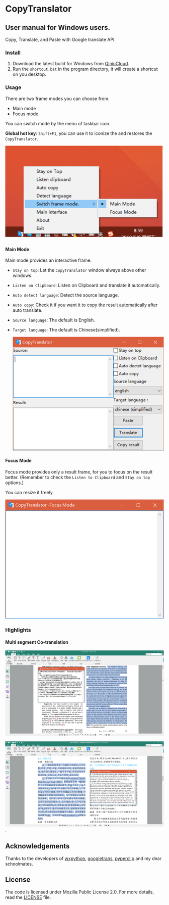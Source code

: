 # CopyTranslator 
## User manual for Windows users.

Copy, Translate, and Paste with Google translate API.
### Install
1. Download the latest build for Windows from [QiniuCloud](http://onhdz331f.bkt.clouddn.com/CopyTranslator0.0.3_installer.exe).
2. Run the `shortcut.bat` in the program directory, it will create a shortcut on you desktop.
### Usage
There are two frame modes you can choose from.

- Main mode
- Focus mode

You can switch mode by the menu of taskbar icon.

**Global hot key**: `Shift+F1`, you can use it to iconize the and restores the `CopyTranslator`.

![taskbar0](./screenshot/focus_mode.png)

#### Main Mode

Main mode provides an interactive frame.

- `Stay on top`: Let the `CopyTranslator` window always above other windows.

- `Listen on Clipboard`: Listen on Clipboard and translate it automatically.

- `Auto detect language`: Detect the source language.

- `Auto copy`: Check it if you want it to copy the result automatically after auto translate.

- `Source language`: The default is English.

- `Target language`: The default is Chinese(simplified).

  ![win10.png](./screenshot/screenshot.png)
#### Focus Mode

Focus mode provides only a result frame, for you to focus on the result better. (Remember to check the `Listen to Clipboard` and `Stay on top` options.)

You can resize it freely.

![1528452758866](.\screenshot\focusmode.png)

### Highlights
#### Multi segment Co-translation

![entoch](.\screenshot\entoch.png)

![chtoen](.\screenshot\chtoen.png).


## Acknowledgements

Thanks to the developers of [wxpython](https://wxpython.org/), [googletrans](https://github.com/ssut/py-googletrans), [pyperclip](https://github.com/asweigart/pyperclip) and my dear schoolmates.

## License

The code is licensed under Mozilla Public License 2.0. For more details, read the [LICENSE](./LICENSE) file.
